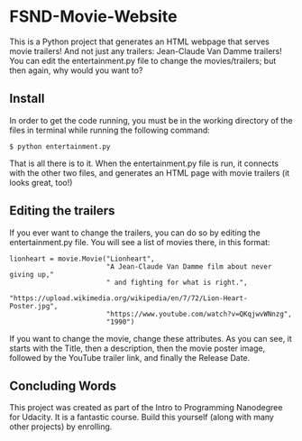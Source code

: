 # FSND-Movie-Website

This is a Python project that generates an HTML webpage that serves
movie trailers! And not just any trailers: Jean-Claude Van Damme trailers!
You can edit the entertainment.py file to change the movies/trailers;
but then again, why would you want to?

## Install

In order to get the code running, you must be in the working directory
of the files in terminal while running the following command:

`$ python entertainment.py`

That is all there is to it. When the entertainment.py file is run,
it connects with the other two files, and generates an HTML page
with movie trailers (it looks great, too!)

## Editing the trailers

If you ever want to change the trailers, you can do so by
editing the entertainment.py file. You will see a list of movies
there, in this format:

```
lionheart = movie.Movie("Lionheart",
                        "A Jean-Claude Van Damme film about never giving up,"
                        " and fighting for what is right.",
                        "https://upload.wikimedia.org/wikipedia/en/7/72/Lion-Heart-Poster.jpg",
                        "https://www.youtube.com/watch?v=QKqjwvWNnzg",
                        "1990")
```

If you want to change the movie, change these attributes. As you can see,
it starts with the Title, then a description, then the movie poster image,
followed by the YouTube trailer link, and finally the Release Date.

## Concluding Words

This project was created as part of the Intro to Programming Nanodegree
for Udacity. It is a fantastic course. Build this yourself (along with
many other projects) by enrolling.
